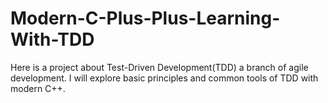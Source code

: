 # Modern-C-Plus-Plus-Learning-With-TDD
Here is a project about Test-Driven Development(TDD) a branch of agile development. I will explore basic principles and common tools of TDD with modern C++. 
 
